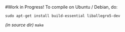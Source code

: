 #Work in Progress!
To compile on Ubuntu / Debian, do:

`sudo apt-get install build-essential liballegro5-dev`

*(in source dir)* `make`
